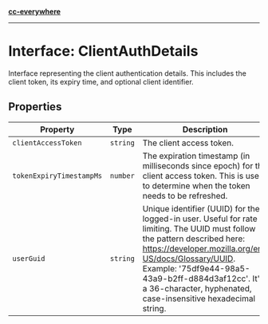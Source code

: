 [**cc-everywhere**](../../../../../index.md)

***

# Interface: ClientAuthDetails

Interface representing the client authentication details.
This includes the client token, its expiry time, and optional client identifier.

## Properties

| Property | Type | Description |
| ------ | ------ | ------ |
| <a id="clientaccesstoken"></a> `clientAccessToken` | `string` | The client access token. |
| <a id="tokenexpirytimestampms"></a> `tokenExpiryTimestampMs` | `number` | The expiration timestamp (in milliseconds since epoch) for the client access token. This is used to determine when the token needs to be refreshed. |
| <a id="userguid"></a> `userGuid` | `string` | Unique identifier (UUID) for the logged-in user. Useful for rate limiting. The UUID must follow the pattern described here: https://developer.mozilla.org/en-US/docs/Glossary/UUID. Example: '75df9e44-98a5-43a9-b2ff-d884d3af12cc'. It's a 36-character, hyphenated, case-insensitive hexadecimal string. |
